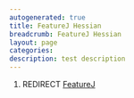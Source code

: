 ```yaml
---
autogenerated: true
title: FeatureJ Hessian
breadcrumb: FeatureJ Hessian
layout: page
categories: 
description: test description
---
```


1.  REDIRECT [FeatureJ](FeatureJ "wikilink")
